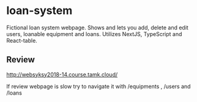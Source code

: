 # loan-system

Fictional loan system webpage. Shows and lets you add, delete and edit users, loanable equipment and loans. Utilizes NextJS, TypeScript and React-table.

## Review
http://websyksy2018-14.course.tamk.cloud/

If review webpage is slow try to navigate it with /equipments , /users and /loans
